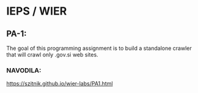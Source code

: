 # IEPS / WIER

## PA-1:
The goal of this programming assignment is to build a standalone crawler that will crawl only .gov.si web sites. 

### NAVODILA:
https://szitnik.github.io/wier-labs/PA1.html
